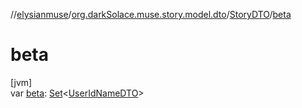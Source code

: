 //[elysianmuse](../../../index.md)/[org.darkSolace.muse.story.model.dto](../index.md)/[StoryDTO](index.md)/[beta](beta.md)

# beta

[jvm]\
var [beta](beta.md): [Set](https://kotlinlang.org/api/latest/jvm/stdlib/kotlin.collections/-set/index.html)&lt;[UserIdNameDTO](../../org.darkSolace.muse.user.model.dto/-user-id-name-d-t-o/index.md)&gt;
